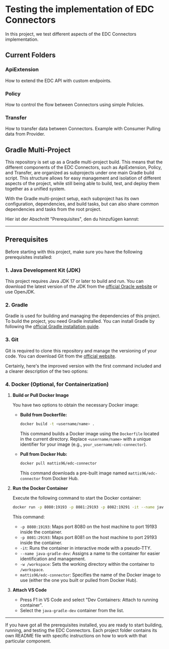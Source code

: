 # Testing the implementation of EDC Connectors

In this project, we test different aspects of the EDC Connectors implementation.

## Current Folders

### ApiExtension

How to extend the EDC API with custom endpoints.

### Policy

How to control the flow between Connectors using  simple Policies.

### Transfer

How to transfer data between Connectors. Example with Consumer Pulling data from Provider.

## Gradle Multi-Project

This repository is set up as a Gradle multi-project build. This means that the different components of the EDC Connectors, such as ApiExtension, Policy, and Transfer, are organized as subprojects under one main Gradle build script. This structure allows for easy management and isolation of different aspects of the project, while still being able to build, test, and deploy them together as a unified system.

With the Gradle multi-project setup, each subproject has its own configuration, dependencies, and build tasks, but can also share common dependencies and tasks from the root project.

Hier ist der Abschnitt "Prerequisites", den du hinzufügen kannst:

---

## Prerequisites

Before starting with this project, make sure you have the following prerequisites installed:

### 1. **Java Development Kit (JDK)**

This project requires Java JDK 17 or later to build and run. You can download the latest version of the JDK from the [official Oracle website](https://www.oracle.com/java/technologies/javase-jdk17-downloads.html) or use OpenJDK.

### 2. **Gradle**

Gradle is used for building and managing the dependencies of this project. To build the project, you need Gradle installed. You can install Gradle by following the [official Gradle installation guide](https://gradle.org/install/).

### 3. **Git**

Git is required to clone this repository and manage the versioning of your code. You can download Git from the [official website](https://git-scm.com/).

Certainly, here's the improved version with the first command included and a clearer description of the two options:

### 4. **Docker (Optional, for Containerization)**

1. **Build or Pull Docker Image**

   You have two options to obtain the necessary Docker image:

   * **Build from Dockerfile:**
      ```bash
      docker build -t <username/name> . 
      ```
      This command builds a Docker image using the `Dockerfile` located in the current directory. Replace `<username/name>` with a unique identifier for your image (e.g., `your_username/edc-connector`).

   * **Pull from Docker Hub:**
      ```bash
      docker pull mattis96/edc-connector
      ```
      This command downloads a pre-built image named `mattis96/edc-connector` from Docker Hub.

2. **Run the Docker Container**

   Execute the following command to start the Docker container:

   ```bash
   docker run -p 8080:19193 -p 8081:29193 -p 8082:19291 -it --name java-gradle-dev -w /workspace mattis96/edc-connector
   ```

   This command:
      * `-p 8080:19193`: Maps port 8080 on the host machine to port 19193 inside the container.
      * `-p 8081:29193`: Maps port 8081 on the host machine to port 29193 inside the container.
      * `-it`: Runs the container in interactive mode with a pseudo-TTY.
      * `--name java-gradle-dev`: Assigns a name to the container for easier identification and management.
      * `-w /workspace`: Sets the working directory within the container to `/workspace`.
      * `mattis96/edc-connector`: Specifies the name of the Docker image to use (either the one you built or pulled from Docker Hub).

3. **Attach VS Code**

   * Press F1 in VS Code and select "Dev Containers: Attach to running container".
   * Select the `java-gradle-dev` container from the list.


---

If you have got all the prerequisites installed, you are ready to start building, running, and testing the EDC Connectors. Each project folder contains its own README file with specific instructions on how to work with that particular component.
